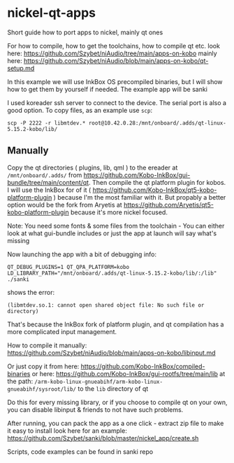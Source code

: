 # nickel-qt-apps
Short guide how to port apps to nickel, mainly qt ones

For how to compile, how to get the toolchains, how to compile qt etc. look here: https://github.com/Szybet/niAudio/tree/main/apps-on-kobo mainly here: https://github.com/Szybet/niAudio/blob/main/apps-on-kobo/qt-setup.md

In this example we will use InkBox OS precompiled binaries, but I will show how to get them by yourself if needed. The example app will be sanki

I used koreader ssh server to connect to the device. The serial port is also a good option. To copy files, as an example use `scp`:
```
scp -P 2222 -r libmtdev.* root@10.42.0.28:/mnt/onboard/.adds/qt-linux-5.15.2-kobo/lib/
```

## Manually
Copy the qt directories ( plugins, lib, qml ) to the ereader at `/mnt/onboard/.adds/` from https://github.com/Kobo-InkBox/gui-bundle/tree/main/content/qt. Then compile the qt platform plugin for kobos. I will use the InkBox for of it ( https://github.com/Kobo-InkBox/qt5-kobo-platform-plugin ) because I'm the most familiar with it. But propably a better option would be the fork from Aryetis at https://github.com/Aryetis/qt5-kobo-platform-plugin because it's more nickel focused.

Note: You need some fonts & some files from the toolchain - You can either look at what gui-bundle includes or just the app at launch will say what's missing

Now launching the app with a bit of debugging info:
```
QT_DEBUG_PLUGINS=1 QT_QPA_PLATFORM=kobo LD_LIBRARY_PATH="/mnt/onboard/.adds/qt-linux-5.15.2-kobo/lib/:/lib" ./sanki
```
shows the error:
```
(libmtdev.so.1: cannot open shared object file: No such file or directory)
```
That's because the InkBox fork of platform plugin, and qt compilation has a more complicated input management. 

How to compile it manually: https://github.com/Szybet/niAudio/blob/main/apps-on-kobo/libinput.md

Or just copy it from here: https://github.com/Kobo-InkBox/compiled-binaries or here: https://github.com/Kobo-InkBox/gui-rootfs/tree/main/lib at the path: `/arm-kobo-linux-gnueabihf/arm-kobo-linux-gnueabihf/sysroot/lib/` to the `lib` directory of qt

Do this for every missing library, or if you choose to compile qt on your own, you can disable libinput & friends to not have such problems.

After running, you can pack the app as a one click - extract zip file to make it easy to install look here for an example: https://github.com/Szybet/sanki/blob/master/nickel_app/create.sh

Scripts, code examples can be found in sanki repo
